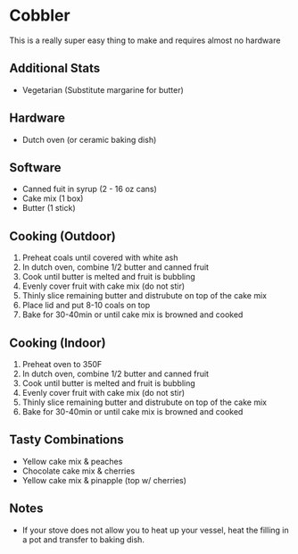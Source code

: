 # Cobbler
This is a really super easy thing to make and requires almost no hardware

## Additional Stats
* Vegetarian (Substitute margarine for butter)

## Hardware
* Dutch oven (or ceramic baking dish)

## Software
* Canned fuit in syrup (2 - 16 oz cans)
* Cake mix (1 box)
* Butter (1 stick)

## Cooking (Outdoor)
1. Preheat coals until covered with white ash
2. In dutch oven, combine 1/2 butter and canned fruit
3. Cook until butter is melted and fruit is bubbling
4. Evenly cover fruit with cake mix (do not stir)
5. Thinly slice remaining butter and distrubute on top of the cake mix
6. Place lid and put 8-10 coals on top
7. Bake for 30-40min or until cake mix is browned and cooked

## Cooking (Indoor)
1. Preheat oven to 350F
2. In dutch oven, combine 1/2 butter and canned fruit
3. Cook until butter is melted and fruit is bubbling
4. Evenly cover fruit with cake mix (do not stir)
5. Thinly slice remaining butter and distrubute on top of the cake mix
6. Bake for 30-40min or until cake mix is browned and cooked

## Tasty Combinations
* Yellow cake mix & peaches
* Chocolate cake mix & cherries
* Yellow cake mix & pinapple (top w/ cherries)

## Notes
* If your stove does not allow you to heat up your vessel, heat the filling in a pot and transfer to baking dish.